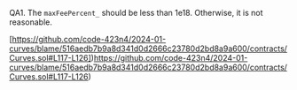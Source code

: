 QA1. The ``maxFeePercent_`` should be less than 1e18. Otherwise, it is not reasonable. 

[https://github.com/code-423n4/2024-01-curves/blame/516aedb7b9a8d341d0d2666c23780d2bd8a9a600/contracts/Curves.sol#L117-L126])https://github.com/code-423n4/2024-01-curves/blame/516aedb7b9a8d341d0d2666c23780d2bd8a9a600/contracts/Curves.sol#L117-L126)